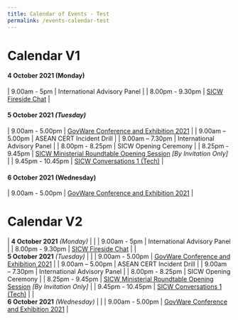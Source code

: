 ```yaml
---
title: Calendar of Events - Test
permalink: /events-calendar-test
---
```


# Calendar V1

#### **4 October 2021** (Monday)

| 9.00am - 5pm     | International Advisory Panel     |
| 8.00pm - 9.30pm     | [SICW Fireside Chat](/fireside-chat)     |

#### **5 October 2021** *(Tuesday)*

| 9.00am - 5.00pm     | [GovWare Conference and Exhibition 2021](/govware2021)     |
| 9.00am – 5.00pm     | ASEAN CERT Incident Drill    |
| 9.00am – 7.30pm     | International Advisory Panel     |
| 8.00pm - 8.25pm     | SICW Opening Ceremony     |
| 8.25pm - 9.45pm     | [SICW Ministerial Roundtable Opening Session](/ministerial-roundtable-opening) *[By Invitation Only]*     |
| 9.45pm - 10.45pm     | [SICW Conversations 1 (Tech)](/sicw-conversation-tech)     |

#### **6 October 2021** (Wednesday)

| 9.00am - 5.00pm     | [GovWare Conference and Exhibition 2021](/govware2021)     |

# Calendar V2


| **4 October 2021** *(Monday)*     |      |
| 9.00am - 5pm     | International Advisory Panel     |
| 8.00pm - 9.30pm     | [SICW Fireside Chat](/fireside-chat)     |
| <br> **5 October 2021** *(Tuesday)*     |      |
| 9.00am - 5.00pm     | [GovWare Conference and Exhibition 2021](/govware2021)     |
| 9.00am – 5.00pm     | ASEAN CERT Incident Drill    |
| 9.00am – 7.30pm     | International Advisory Panel     |
| 8.00pm - 8.25pm     | SICW Opening Ceremony     |
| 8.25pm - 9.45pm     | [SICW Ministerial Roundtable Opening Session](/ministerial-roundtable-opening) *[By Invitation Only]*     |
| 9.45pm - 10.45pm     | [SICW Conversations 1 (Tech)](/sicw-conversation-tech)     |
| <br> **6 October 2021** *(Wednesday)*     |      |
| 9.00am - 5.00pm     | [GovWare Conference and Exhibition 2021](/govware2021)     |